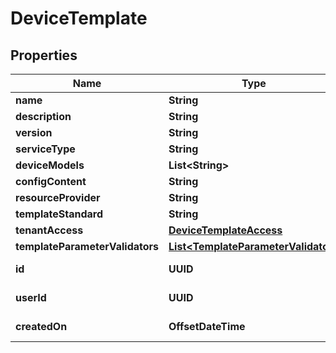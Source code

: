 

# DeviceTemplate

## Properties

Name | Type | Description | Notes
------------ | ------------- | ------------- | -------------
**name** | **String** |  | 
**description** | **String** |  |  [optional]
**version** | **String** |  |  [optional]
**serviceType** | **String** |  | 
**deviceModels** | **List&lt;String&gt;** |  |  [optional]
**configContent** | **String** |  | 
**resourceProvider** | **String** |  | 
**templateStandard** | **String** |  |  [optional]
**tenantAccess** | [**DeviceTemplateAccess**](DeviceTemplateAccess.md) |  |  [optional]
**templateParameterValidators** | [**List&lt;TemplateParameterValidator&gt;**](TemplateParameterValidator.md) |  |  [optional]
**id** | **UUID** |  |  [optional] [readonly]
**userId** | **UUID** |  |  [optional] [readonly]
**createdOn** | **OffsetDateTime** |  |  [optional] [readonly]



